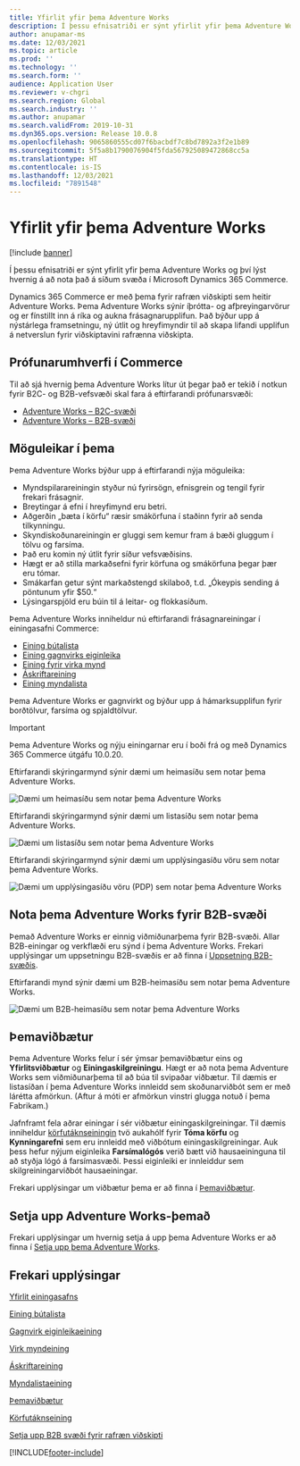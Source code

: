 ```yaml
---
title: Yfirlit yfir þema Adventure Works
description: Í þessu efnisatriði er sýnt yfirlit yfir þema Adventure Works og því lýst hvernig á að nota það á síðum svæða í Microsoft Dynamics 365 Commerce.
author: anupamar-ms
ms.date: 12/03/2021
ms.topic: article
ms.prod: ''
ms.technology: ''
ms.search.form: ''
audience: Application User
ms.reviewer: v-chgri
ms.search.region: Global
ms.search.industry: ''
ms.author: anupamar
ms.search.validFrom: 2019-10-31
ms.dyn365.ops.version: Release 10.0.8
ms.openlocfilehash: 9065860555cd07f6bacbdf7c8bd7892a3f2e1b89
ms.sourcegitcommit: 5f5a8b1790076904f5fda567925089472868cc5a
ms.translationtype: HT
ms.contentlocale: is-IS
ms.lasthandoff: 12/03/2021
ms.locfileid: "7891548"
---
```

# <a name="adventure-works-theme-overview"></a>Yfirlit yfir þema Adventure Works

[!include [banner](includes/banner.md)]

Í þessu efnisatriði er sýnt yfirlit yfir þema Adventure Works og því lýst hvernig á að nota það á síðum svæða í Microsoft Dynamics 365 Commerce.

Dynamics 365 Commerce er með þema fyrir rafræn viðskipti sem heitir Adventure Works. Þema Adventure Works sýnir íþrótta- og afþreyingarvörur og er fínstillt inn á ríka og aukna frásagnarupplifun. Það býður upp á nýstárlega framsetningu, ný útlit og hreyfimyndir til að skapa lifandi upplifun á netverslun fyrir viðskiptavini rafrænna viðskipta.

## <a name="trial-environments-in-commerce"></a>Prófunarumhverfi í Commerce

Til að sjá hvernig þema Adventure Works lítur út þegar það er tekið í notkun fyrir B2C- og B2B-vefsvæði skal fara á eftirfarandi prófunarsvæði:

- [Adventure Works – B2C-svæði](https://www.adventure-works.com/)
- [Adventure Works – B2B-svæði](https://www.adventure-works.com/business)

## <a name="theme-capabilities"></a>Möguleikar í þema

Þema Adventure Works býður upp á eftirfarandi nýja möguleika:

- Myndspilarareiningin styður nú fyrirsögn, efnisgrein og tengil fyrir frekari frásagnir.
- Breytingar á efni í hreyfimynd eru betri.
- Aðgerðin „bæta í körfu“ ræsir smákörfuna í staðinn fyrir að senda tilkynningu.
- Skyndiskoðunareiningin er gluggi sem kemur fram á bæði gluggum í tölvu og farsíma.
- Það eru komin ný útlit fyrir síður vefsvæðisins. 
- Hægt er að stilla markaðsefni fyrir körfuna og smákörfuna þegar þær eru tómar.
- Smákarfan getur sýnt markaðstengd skilaboð, t.d. „Ókeypis sending á pöntunum yfir $50.“
- Lýsingarspjöld eru búin til á leitar- og flokkasíðum.

Þema Adventure Works inniheldur nú eftirfarandi frásagnareiningar í einingasafni Commerce:

- [Eining bútalista](tile-list-module.md)
- [Eining gagnvirks eiginleika](interactive-feature-module.md)
- [Eining fyrir virka mynd](active-image-module.md)
- [Áskriftareining](subscribe-module.md)
- [Eining myndalista](image-list-module.md)

Þema Adventure Works er gagnvirkt og býður upp á hámarksupplifun fyrir borðtölvur, farsíma og spjaldtölvur.

> [!IMPORTANT]
> Þema Adventure Works og nýju einingarnar eru í boði frá og með Dynamics 365 Commerce útgáfu 10.0.20.

Eftirfarandi skýringarmynd sýnir dæmi um heimasíðu sem notar þema Adventure Works.

![Dæmi um heimasíðu sem notar þema Adventure Works](./media/aw_b2c.PNG)

Eftirfarandi skýringarmynd sýnir dæmi um listasíðu sem notar þema Adventure Works.

![Dæmi um listasíðu sem notar þema Adventure Works](./media/Aw_list.PNG)

Eftirfarandi skýringarmynd sýnir dæmi um upplýsingasíðu vöru sem notar þema Adventure Works.

![Dæmi um upplýsingasíðu vöru (PDP) sem notar þema Adventure Works](./media/aw_pdp.PNG)

## <a name="use-the-adventure-works-theme-for-b2b-sites"></a>Nota þema Adventure Works fyrir B2B-svæði

Þemað Adventure Works er einnig viðmiðunarþema fyrir B2B-svæði. Allar B2B-einingar og verkflæði eru sýnd í þema Adventure Works. Frekari upplýsingar um uppsetningu B2B-svæðis er að finna í [Uppsetning B2B-svæðis](./b2b/set-up-b2b-site.md).

Eftirfarandi mynd sýnir dæmi um B2B-heimasíðu sem notar þema Adventure Works.

![Dæmi um B2B-heimasíðu sem notar þema Adventure Works](./media/aw_b2b.PNG)

## <a name="theme-extensions"></a>Þemaviðbætur

Þema Adventure Works felur í sér ýmsar þemaviðbætur eins og **Yfirlitsviðbætur** og **Einingaskilgreiningu**. Hægt er að nota þema Adventure Works sem viðmiðunarþema til að búa til svipaðar viðbætur. Til dæmis er listasíðan í þema Adventure Works innleidd sem skoðunarviðbót sem er með lárétta afmörkun. (Aftur á móti er afmörkun vinstri glugga notuð í þema Fabrikam.)

Jafnframt fela aðrar einingar í sér viðbætur einingaskilgreiningar. Til dæmis inniheldur [körfutáknseiningin](cart-icon-module.md) tvö aukahólf fyrir **Tóma körfu** og **Kynningarefni** sem eru innleidd með viðbótum einingaskilgreiningar. Auk þess hefur nýjum eiginleika **Farsímalógós** verið bætt við hausaeininguna til að styðja lógó á farsímasvæði. Þessi eiginleiki er innleiddur sem skilgreiningarviðbót hausaeiningar.

Frekari upplýsingar um viðbætur þema er að finna í [Þemaviðbætur](e-commerce-extensibility/theme-module-extensions.md).

## <a name="install-the-adventure-works-theme"></a>Setja upp Adventure Works-þemað

Frekari upplýsingar um hvernig setja á upp þema Adventure Works er að finna í [Setja upp þema Adventure Works](install-adventure-works.md).

## <a name="additional-resources"></a>Frekari upplýsingar

[Yfirlit einingasafns](starter-kit-overview.md)

[Eining bútalista](tile-list-module.md)

[Gagnvirk eiginleikaeining](interactive-feature-module.md)

[Virk myndeining](active-image-module.md)

[Áskriftareining](subscribe-module.md)

[Myndalistaeining](image-list-module.md)

[Þemaviðbætur](e-commerce-extensibility/theme-module-extensions.md)

[Körfutáknseining](cart-icon-module.md)

[Setja upp B2B svæði fyrir rafræn viðskipti](./b2b/set-up-b2b-site.md)

[!INCLUDE[footer-include](../includes/footer-banner.md)]
